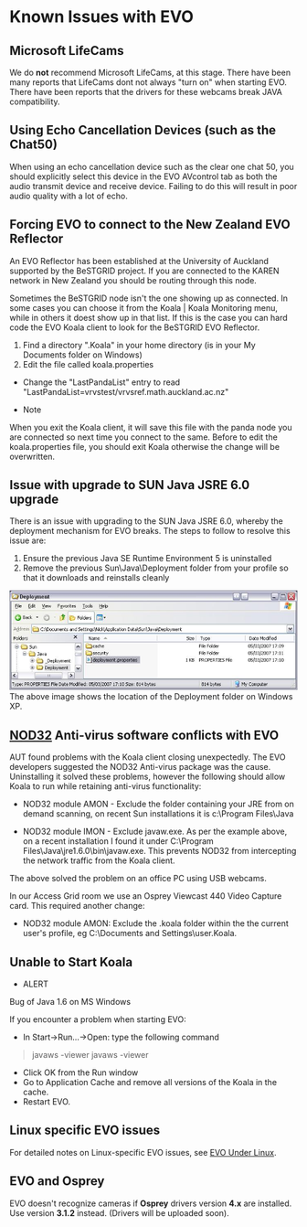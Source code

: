 # Known Issues with EVO

## Microsoft LifeCams

We do **not** recommend Microsoft LifeCams, at this stage. There have been many reports that LifeCams dont not always "turn on" when starting EVO. There have been reports that the drivers for these webcams break JAVA compatibility.

## Using Echo Cancellation Devices (such as the Chat50)

When using an echo cancellation device such as the clear one chat 50, you should explicitly select this device in the EVO AVcontrol tab as both the audio transmit device and receive device.  Failing to do this will result in poor audio quality with a lot of echo.

## Forcing EVO to connect to the New Zealand EVO Reflector

An EVO Reflector has been established at the University of Auckland supported by the BeSTGRID project. If you are connected to the KAREN network in New Zealand you should be routing through this node.

Sometimes the BeSTGRID node isn't the one showing up as connected. In some cases you can choose it from the Koala | Koala Monitoring menu, while in others it doest show up in that list. If this is the case you can hard code the EVO Koala client to look for the BeSTGRID EVO Reflector.

1. Find a directory ".Koala" in your home directory (is in your My Documents folder on Windows)
2. Edit the file called koala.properties
	
- Change the "LastPandaList" entry to read "LastPandaList=vrvstest/vrvsref.math.auckland.ac.nz"

- Note

When you exit the Koala client, it will save this file with the panda node you are connected so next time you connect to the same. Before to edit the koala.properties file, you should exit Koala otherwise the change will be overwritten.

## Issue with upgrade to SUN Java JSRE 6.0 upgrade

There is an issue with upgrading to the SUN Java JSRE 6.0, whereby the deployment mechanism for EVO breaks. The steps to follow to resolve this issue are:

1. Ensure the previous Java SE Runtime Environment 5 is uninstalled
2. Remove the previous Sun\Java\Deployment folder from your profile so that it downloads and reinstalls cleanly


![Java_deployment_issue.JPG](./attachments/Java_deployment_issue.JPG)
The above image shows the location of the Deployment folder on Windows XP.

## [NOD32](http://www.nod32.co.nz/) Anti-virus software conflicts with EVO

AUT found problems with the Koala client closing unexpectedly.  The EVO developers suggested the NOD32 Anti-virus package was the cause.  Uninstalling it solved these problems, however the following should allow Koala to run while retaining anti-virus functionality:

- NOD32 module AMON - Exclude the folder containing your JRE from on demand scanning, on recent Sun installations it is c:\Program Files\Java

- NOD32 module IMON - Exclude javaw.exe.  As per the example above, on a recent installation I found it under C:\Program Files\Java\jre1.6.0\bin\javaw.exe.  This prevents NOD32 from intercepting the network traffic from the Koala client.

The above solved the problem on an office PC using USB webcams.

In our Access Grid room we use an Osprey Viewcast 440 Video Capture card.  This required another change:

- NOD32 module AMON: Exclude the .koala folder within the the current user's profile, eg C:\Documents and Settings\user\.Koala.

## Unable to Start Koala

- ALERT

Bug of Java 1.6 on MS Windows

If you encounter a problem when starting EVO:

- In Start->Run...->Open: type the following command


>  javaws -viewer
>  javaws -viewer

- Click OK from the Run window
- Go to Application Cache and remove all versions of the Koala in the cache.
- Restart EVO.

## Linux specific EVO issues

For detailed notes on Linux-specific EVO issues, see [EVO Under Linux](/wiki/spaces/BeSTGRID/pages/3818228771).

## EVO and Osprey

EVO doesn't recognize cameras if **Osprey** drivers version **4.x** are installed. Use version **3.1.2** instead. (Drivers will be uploaded soon).
